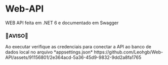 # Web-API
WEB API feita em .NET 6 e documentado em Swagger
<h3>🚨AVISO🚨</h3>
Ao executar verifique as credenciais para conectar a API ao banco de dados local no arquivo *appsettings.json*
https://github.com/Leohgb/Web-API/assets/91156801/2e364acd-5a36-45d9-9832-9dd2a8fa1765



